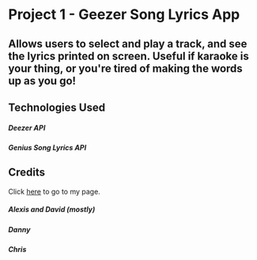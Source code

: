# Project 1 - Geezer Song Lyrics App

## Allows users to select and play a track, and see the lyrics printed on screen. Useful if karaoke is your thing, or you're tired of making the words up as you go!

## Technologies Used
##### Deezer API
##### Genius Song Lyrics API


## Credits

Click [here](https://alecerf01.github.io/Geezer-Project/) to go to my page.
##### Alexis and David (mostly)
##### Danny
##### Chris
